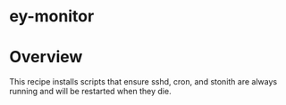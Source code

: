 ey-monitor
========

# Overview

This recipe installs scripts that ensure sshd, cron, and stonith are always running and will be restarted when they die.
